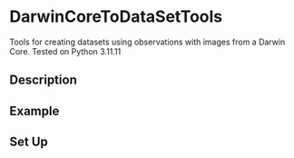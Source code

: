 # DarwinCoreToDataSetTools
Tools for creating datasets using observations with images from a Darwin Core. Tested on Python 3.11.11

## Description 

## Example

## Set Up 
